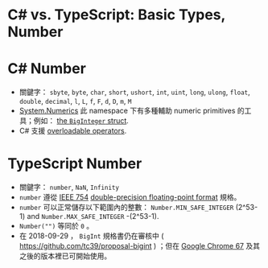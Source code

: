 # C# vs. TypeScript: Basic Types, Number


# C# Number

* 關鍵字： `sbyte`, `byte`, `char`, `short`, `ushort`, `int`, `uint`,
  `long`, `ulong`, `float`, `double`, `decimal`, `l`, `L`, `f`, `F`,
  `d`, `D`, `m`, `M`
* [System.Numerics](https://docs.microsoft.com/en-us/dotnet/api/system.numerics?view=netcore-2.1) 
  此 namespace  下有多種輔助 numeric primitives 的工具；例如： 
  [the `BigInteger` struct](https://docs.microsoft.com/en-us/dotnet/api/system.numerics.biginteger?view=netcore-2.1).
* C#  支援
  [overloadable operators](https://docs.microsoft.com/en-us/dotnet/csharp/programming-guide/statements-expressions-operators/overloadable-operators).


# TypeScript Number

* 關鍵字： `number`, `NaN`, `Infinity`
* `number`  遵從 
  [IEEE 754](https://en.wikipedia.org/wiki/IEEE_754)
  [double-precision floating-point format](https://en.wikipedia.org/wiki/Double-precision_floating-point_format) 
  規格。
* `number`  可以正常儲存以下範圍內的整數： 
  `Number.MIN_SAFE_INTEGER` (2^53-1) and `Number.MAX_SAFE_INTEGER`
  -(2^53-1).
* `Number("")`  等同於 `0`  。
* 在 2018-09-29 ， `BigInt` 規格書仍在審核中
  ( https://github.com/tc39/proposal-bigint ) ；但在 
  [Google Chrome 67](https://developers.google.com/web/updates/2018/05/bigint) 
  及其之後的版本裡已可開始使用。
